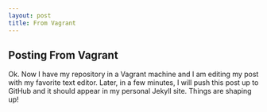 ```yaml
---
layout: post
title: From Vagrant
---
```



## Posting From Vagrant

Ok. Now I have my repository in a Vagrant machine and I am editing my post
with my favorite text editor. Later, in a few minutes, I will push this post
up to GitHub and it should appear in my personal Jekyll site. Things are 
shaping up!